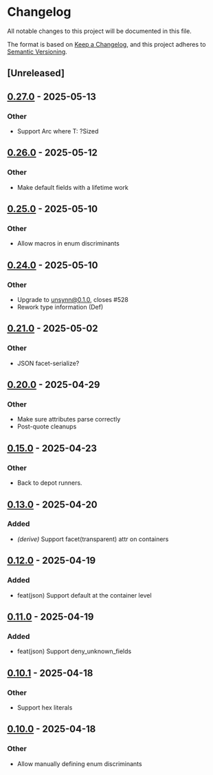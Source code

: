 # Changelog

All notable changes to this project will be documented in this file.

The format is based on [Keep a Changelog](https://keepachangelog.com/en/1.0.0/),
and this project adheres to [Semantic Versioning](https://semver.org/spec/v2.0.0.html).

## [Unreleased]

## [0.27.0](https://github.com/facet-rs/facet/compare/facet-derive-parse-v0.26.1...facet-derive-parse-v0.27.0) - 2025-05-13

### Other

- Support Arc<T> where T: ?Sized

## [0.26.0](https://github.com/facet-rs/facet/compare/facet-derive-parse-v0.25.1...facet-derive-parse-v0.26.0) - 2025-05-12

### Other

- Make default fields with a lifetime work

## [0.25.0](https://github.com/facet-rs/facet/compare/facet-derive-parse-v0.24.0...facet-derive-parse-v0.25.0) - 2025-05-10

### Other

- Allow macros in enum discriminants

## [0.24.0](https://github.com/facet-rs/facet/compare/facet-derive-parse-v0.23.0...facet-derive-parse-v0.24.0) - 2025-05-10

### Other

- Upgrade to unsynn@0.1.0, closes #528
- Rework type information (Def)

## [0.21.0](https://github.com/facet-rs/facet/compare/facet-derive-parse-v0.20.0...facet-derive-parse-v0.21.0) - 2025-05-02

### Other

- JSON facet-serialize?

## [0.20.0](https://github.com/facet-rs/facet/compare/facet-derive-parse-v0.19.0...facet-derive-parse-v0.20.0) - 2025-04-29

### Other

- Make sure attributes parse correctly
- Post-quote cleanups

## [0.15.0](https://github.com/facet-rs/facet/compare/facet-derive-parse-v0.14.0...facet-derive-parse-v0.15.0) - 2025-04-23

### Other

- Back to depot runners.

## [0.13.0](https://github.com/facet-rs/facet/compare/facet-derive-parse-v0.12.0...facet-derive-parse-v0.13.0) - 2025-04-20

### Added

- *(derive)* Support facet(transparent) attr on containers

## [0.12.0](https://github.com/facet-rs/facet/compare/facet-derive-parse-v0.11.0...facet-derive-parse-v0.12.0) - 2025-04-19

### Added

- feat(json) Support default at the container level

## [0.11.0](https://github.com/facet-rs/facet/compare/facet-derive-parse-v0.10.1...facet-derive-parse-v0.11.0) - 2025-04-19

### Added

- feat(json) Support deny_unknown_fields

## [0.10.1](https://github.com/facet-rs/facet/compare/facet-derive-parse-v0.10.0...facet-derive-parse-v0.10.1) - 2025-04-18

### Other

- Support hex literals

## [0.10.0](https://github.com/facet-rs/facet/compare/facet-derive-parse-v0.9.1...facet-derive-parse-v0.10.0) - 2025-04-18

### Other

- Allow manually defining enum discriminants
